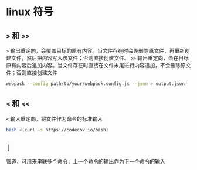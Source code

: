 # linux 符号

## `>` 和 `>>` 
`>` 输出重定向，会覆盖目标的原有内容。当文件存在时会先删除原文件，再重新创建文件，然后把内容写入该文件；否则直接创建文件。
`>>` 输出重定向，会在目标原有内容后追加内容。当文件存在时直接在文件末尾进行内容追加，不会删除原文件；否则直接创建文件

```bash
webpack --config path/to/your/webpack.config.js --json > output.json
```

## `<` 和 `<<`
`<` 输入重定向，将文件作为命令的标准输入

```bash
bash <(curl -s https://codecov.io/bash)
```

## `|`
管道，可用来串联多个命令，上一个命令的输出作为下一个命令的输入
